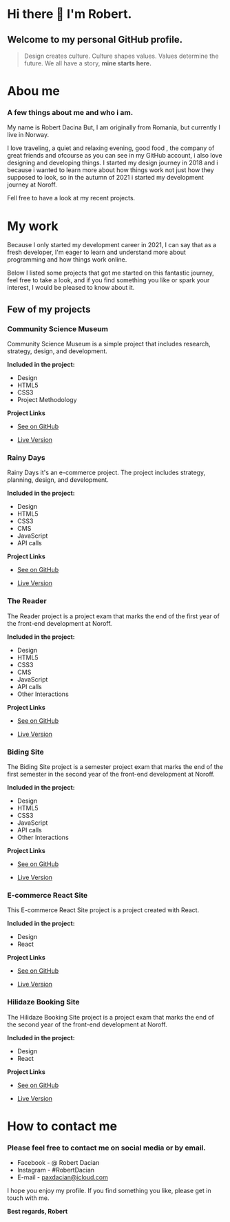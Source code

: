 # Hi there 👋 I'm Robert.

## Welcome to my personal GitHub profile.

> Design creates culture. Culture shapes values. Values determine the future. We all have a story, **mine starts here.**

# Abou me

### A few things about me and who i am.

My name is Robert Dacina But, I am originally from Romania, but currently I live in Norway.

I love traveling, a quiet and relaxing evening, good food , the company of great friends and ofcourse  as you can see in my GitHub account, i also love designing and developing things. 
I started my design journey in 2018 and i because i wanted to learn more about how things work not just how they supposed to look, so in the autumn of 2021 i started my development journey at Noroff.

Fell free to have a look at my recent projects.

# My work

Because I only started my development career in 2021, I can say that as a fresh developer, I'm eager to learn and understand more about programming and how things work online.

Below I listed some projects that got me started on this fantastic journey, feel free to take a look, and if you find something you like or spark your interest, I would be pleased to know about it.

## Few of my projects

### Community Science Museum

Community Science Museum is a simple project that includes research, strategy, design, and development.

**Included in the project:**

* Design
* HTML5
* CSS3
* Project Methodology

**Project Links**

- [See on GitHub](https://github.com/RobertDacian/Community-Science-Museum-Website.git)

- [Live Version ](https://semester-1-project.netlify.app/)

### Rainy Days

Rainy Days it's an e-commerce project. The project includes strategy, planning, design, and development.

**Included in the project:**

* Design
* HTML5
* CSS3
* CMS
* JavaScript 
* API calls

**Project Links**

- [See on GitHub](https://github.com/RobertDacian/Rainy-Days-Website.git)

- [Live Version ](https://rainy-days-project.netlify.app/)

### The Reader

The Reader project is a project exam that marks the end of the first year of the front-end development at Noroff.

**Included in the project:**

* Design
* HTML5
* CSS3
* CMS
* JavaScript 
* API calls
* Other Interactions

**Project Links**

- [See on GitHub](https://github.com/RobertDacian/The-Reader-Website.git)

- [Live Version ](https://project-exam-one.netlify.app/)

### Biding Site

The Biding Site project is a semester project exam that marks the end of the first semester in the second year of the front-end development at Noroff.

**Included in the project:**

* Design
* HTML5
* CSS3
* JavaScript 
* API calls
* Other Interactions

**Project Links**

- [See on GitHub](https://github.com/RobertDacian/semester-project)

- [Live Version ](https://auction.dev-squid.com)

### E-commerce React Site

This E-commerce React Site project is a project created with React.

**Included in the project:**

* Design
* React

**Project Links**

- [See on GitHub](https://github.com/RobertDacian/Robert-React-CA.git)

- [Live Version ](https://robert-react-ca.netlify.app)

### Hilidaze Booking Site

The Hilidaze Booking Site project is a project exam that marks the end of the second year of the front-end development at Noroff.

**Included in the project:**

* Design
* React

**Project Links**

- [See on GitHub](https://github.com/RobertDacian/Holidaze-project-exam-2.git)

- [Live Version ](https://holidaze-rob.netlify.app)

# How to contact me

### Please feel free to contact me on social media or by email.

* Facebook - @ Robert Dacian
* Instagram - #RobertDacian
* E-mail - paxdacian@icloud.com

I hope you enjoy my profile. If you find something you like, please get in touch with me.

**Best regards, Robert**


